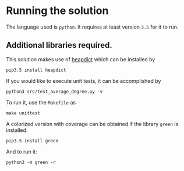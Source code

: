 # Running the solution

The language used is `python`. It requires at least version `3.5` for it
to run.

## Additional libraries required.

This solution makes use of [heapdict](https://pypi.python.org/pypi/HeapDict)
which can be installed by

    pip3.5 install heapdict

If you would like to execute unit tests, it can be accomplished by

    python3 src/test_average_degree.py -v

To run it, use the `Makefile` as

    make unittest

A colorized version with coverage can be obtained if the library `green` is
installed.

    pip3.5 install green

And to run it:

    python3 -m green -r 

